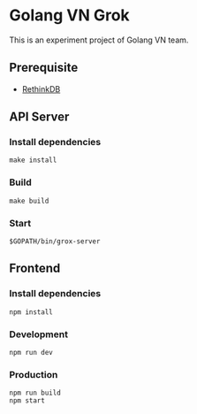 # Golang VN Grok

This is an experiment project of Golang VN team.

## Prerequisite

- [RethinkDB](http://rethinkdb.com/docs/install/)

## API Server

### Install dependencies

```
make install
```

### Build

```
make build
```

### Start

```
$GOPATH/bin/grox-server
```

## Frontend

### Install dependencies

```
npm install
```

### Development

```
npm run dev
```

### Production

```
npm run build
npm start
```
